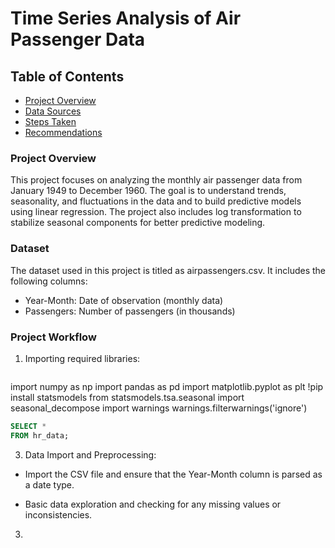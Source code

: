 # Time Series Analysis of Air Passenger Data

## Table of Contents

- [Project Overview](#project-overview)
- [Data Sources](#data-sources)
- [Steps Taken](#steps-taken)
- [Recommendations](#recommendations)

### Project Overview

This project focuses on analyzing the monthly air passenger data from January 1949 to December 1960. The goal is to understand trends, seasonality, and fluctuations in the data and to build predictive models using linear regression. The project also includes log transformation to stabilize seasonal components for better predictive modeling.

### Dataset

The dataset used in this project is titled as airpassengers.csv. It includes the following columns:

- Year-Month: Date of observation (monthly data)
- Passengers: Number of passengers (in thousands)

### Project Workflow

1. Importing required libraries:
   ```python
import numpy as np
import pandas as pd
import matplotlib.pyplot as plt
!pip install statsmodels
from statsmodels.tsa.seasonal import seasonal_decompose
import warnings
warnings.filterwarnings('ignore')

``` SQL
SELECT *
FROM hr_data;
```
3. Data Import and Preprocessing:
- Import the CSV file and ensure that the Year-Month column is parsed as a date type.

- Basic data exploration and checking for any missing values or inconsistencies.

3. 

